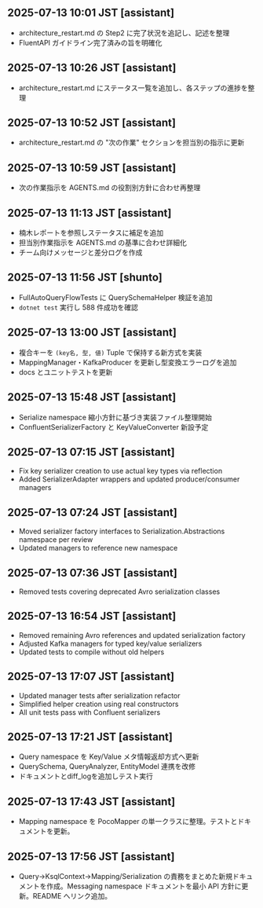 ## 2025-07-13 10:01 JST [assistant]
- architecture_restart.md の Step2 に完了状況を追記し、記述を整理
- FluentAPI ガイドライン完了済みの旨を明確化

## 2025-07-13 10:26 JST [assistant]
- architecture_restart.md にステータス一覧を追加し、各ステップの進捗を整理
 
## 2025-07-13 10:52 JST [assistant]
- architecture_restart.md の "次の作業" セクションを担当別の指示に更新
## 2025-07-13 10:59 JST [assistant]
- 次の作業指示を AGENTS.md の役割別方針に合わせ再整理
## 2025-07-13 11:13 JST [assistant]
- 楠木レポートを参照しステータスに補足を追加
- 担当別作業指示を AGENTS.md の基準に合わせ詳細化
- チーム向けメッセージと差分ログを作成
## 2025-07-13 11:56 JST [shunto]
- FullAutoQueryFlowTests に QuerySchemaHelper 検証を追加
- `dotnet test` 実行し 588 件成功を確認

## 2025-07-13 13:00 JST [assistant]
- 複合キーを `(key名, 型, 値)` Tuple で保持する新方式を実装
- MappingManager・KafkaProducer を更新し型変換エラーログを追加
- docs とユニットテストを更新

## 2025-07-13 15:48 JST [assistant]
- Serialize namespace 縮小方針に基づき実装ファイル整理開始
- ConfluentSerializerFactory と KeyValueConverter 新設予定
## 2025-07-13 07:15 JST [assistant]
- Fix key serializer creation to use actual key types via reflection
- Added SerializerAdapter wrappers and updated producer/consumer managers
## 2025-07-13 07:24 JST [assistant]
- Moved serializer factory interfaces to Serialization.Abstractions namespace per review
- Updated managers to reference new namespace

## 2025-07-13 07:36 JST [assistant]
- Removed tests covering deprecated Avro serialization classes
## 2025-07-13 16:54 JST [assistant]
- Removed remaining Avro references and updated serialization factory
- Adjusted Kafka managers for typed key/value serializers
- Updated tests to compile without old helpers

## 2025-07-13 17:07 JST [assistant]
- Updated manager tests after serialization refactor
- Simplified helper creation using real constructors
- All unit tests pass with Confluent serializers
## 2025-07-13 17:21 JST [assistant]
- Query namespace を Key/Value メタ情報返却方式へ更新
- QuerySchema, QueryAnalyzer, EntityModel 連携を改修
- ドキュメントとdiff_logを追加しテスト実行
## 2025-07-13 17:43 JST [assistant]
- Mapping namespace を PocoMapper の単一クラスに整理。テストとドキュメントを更新。
## 2025-07-13 17:56 JST [assistant]
- Query→KsqlContext→Mapping/Serialization の責務をまとめた新規ドキュメントを作成。Messaging namespace ドキュメントを最小 API 方針に更新。README へリンク追加。
